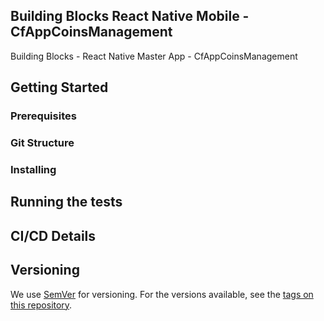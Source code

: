## Building Blocks React Native Mobile -  CfAppCoinsManagement

Building Blocks - React Native Master App - CfAppCoinsManagement

## Getting Started

### Prerequisites

### Git Structure

### Installing

## Running the tests

## CI/CD Details

## Versioning

We use [SemVer](http://semver.org/) for versioning. For the versions available, see the [tags on this repository](https://github.com/your/project/tags).